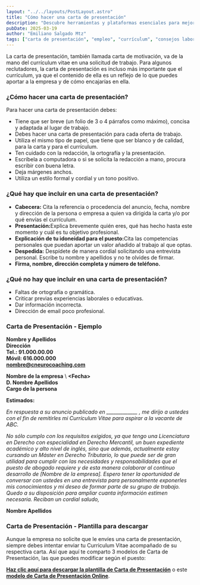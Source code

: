 ```yaml
---
layout: "../../layouts/PostLayout.astro"
title: "Cómo hacer una carta de presentación"
description: "Descubre herramientas y plataformas esenciales para mejorar tus habilidades, optimizar tu productividad y destacar en el mercado laboral."
pubDate: 2025-03-19
author: "Emiliano Salgado Mtz"
tags: ["carta de presentación", "empleo", "currículum", "consejos laborales", "ejemplo de carta", "plantilla de carta"]
---
```

La carta de presentación, también llamada carta de motivación, va de la mano del currículum vitae en una solicitud de trabajo.
Para algunos reclutadores, la carta de presentación es incluso más importante que el currículum, ya que el contenido de ella es un reflejo de lo que puedes aportar a la empresa y de cómo encajarías en ella.

<h3 class="mt-3 text-xl text-indigo-600 font-medium">¿Cómo hacer una carta de presentación?</h3>
Para hacer una carta de presentación debes:
  <ul class="list-disc list-inside pl-5 my-4 space-y-2 text-gray-700 text-left">
    <li>Tiene que ser breve (un folio de 3 o 4 párrafos como máximo), concisa y adaptada al lugar de trabajo.</li>
    <li>Debes hacer una carta de presentación para cada oferta de trabajo.</li>
    <li>Utiliza el mismo tipo de papel, que tiene que ser blanco y de calidad, para la carta y para el currículum.</li>
    <li>Ten cuidado con la redacción, la ortografía y la presentación.</li>
    <li>Escríbela a computadora o si se solicita la redacción a mano, procura escribir con buena letra.</li>
    <li>Deja márgenes anchos.</li>
    <li> Utiliza un estilo formal y cordial y un tono positivo.</li>
  </ul>

<h3 class="mt-3 text-xl text-indigo-600 font-medium">¿Qué hay que incluir en una carta de presentación?</h3>
<ul class="list-disc list-inside pl-5 my-4 space-y-2 text-gray-700 text-left">
    <li><strong>Cabecera:</strong> Cita la referencia o procedencia del anuncio, fecha, nombre y dirección de la persona o empresa a quien va dirigida la carta y/o por qué envías el currículum.</li>
    <li><strong>Presentación:</strong>Explica brevemente quién eres, qué has hecho hasta este momento y cuál es tu objetivo profesional.</li>
    <li><strong>Explicación de tu idoneidad para el puesto:</strong>Cita las competencias personales que puedan aportar un valor añadido al trabajo al que optas.</li>
    <li><strong>Despedida:</strong> Despídete de manera cordial solicitando una entrevista personal. Escribe tu nombre y apellidos y no te olvides de firmar.</li>
    <li><strong>Firma, nombre, dirección completa y número de teléfono.</strong></li>
  </ul>

<h3 class="mt-3 text-xl text-indigo-600 font-medium">¿Qué no hay que incluir en una carta de presentación?</h3>
  <ul class="list-disc pl-5 my-4 space-y-2 text-gray-700 text-left">
    <li>Faltas de ortografía o gramática.</li>
    <li>Criticar previas experiencias laborales o educativas.</li>
    <li>Dar información incorrecta.</li>
    <li>Dirección de email poco profesional.</li>
  </ul>

<h3 class="mt-3 text-xl text-indigo-600 font-medium">Carta de Presentación - Ejemplo</h3>

**Nombre y Apellidos**  
**Dirección**  
**Tel.: 91.000.00.00**  
**Móvil: 616.000.000**  
**nombre@cneurocoaching.com**  

**Nombre de la empresa** \ **<Fecha\>**  
**D. Nombre Apellidos**  
**Cargo de la persona**  

**Estimados:**  

*En respuesta a su anuncio publicado en _____________ , me dirijo a ustedes con el fin de remitirles mi Currículum Vitae para aspirar a la vacante de ABC.*

*No sólo cumplo con los requisitos exigidos, ya que tengo una Licenciatura en Derecho con especialidad en Derecho Mercantil, un buen expediente académico y alto nivel de inglés, sino que además, actualmente estoy cursando un Máster en Derecho Tributario, lo que puede ser de gran utilidad para cumplir con las necesidades y responsabilidades que el puesto de abogado requiere y de esta manera colaborar al continuo desarrollo de [Nombre de la empresa].*
*Espero tener la oportunidad de conversar con ustedes en una entrevista para personalmente exponerles mis conocimientos y mi deseo de formar parte de su grupo de trabajo.*
*Quedo a su disposición para ampliar cuanta información estimen necesaria.*
*Reciban un cordial saludo,*  

**Nombre Apellidos**  


<h3 class="mt-3 text-xl text-indigo-600 font-medium">Carta de Presentación - Plantilla para descargar</h3>

Aunque la empresa no solicite que le envíes una carta de presentación, siempre debes intentar enviar tu Curriculum Vitae acompañado de su respectiva carta. Así que aquí te comparto 3 modelos de Carta de Presentación, las que puedes modificar según el puesto:

**[Haz clic aquí para descargar la plantilla de Carta de Presentación](https://drive.google.com/file/d/1nXOsmYRHItwSZKwgON1JloYxnTTBLhlS/view)** o este **[modelo de Carta de Presentación Online](https://drive.google.com/file/d/1hWzXzjdNe9RSYNB_ZiUb5T4AVzwWBvGS/view)**.
